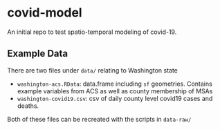 
<!-- README.md is generated from README.Rmd. Please edit that file -->

# covid-model

<!-- badges: start -->

<!-- badges: end -->

An initial repo to test spatio-temporal modeling of covid-19.

## Example Data

There are two files under `data/` relating to Washington state

  - `washington-acs.RData`: data.frame including `sf` geometries.
    Contains example variables from ACS as well as county membership of
    MSAs
  - `washington-covid19.csv`: csv of daily county level covid19 cases
    and deaths.

Both of these files can be recreated with the scripts in `data-raw/`
